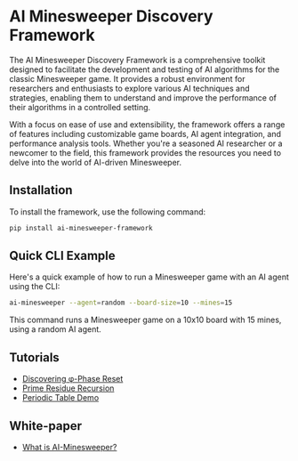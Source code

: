 # AI Minesweeper Discovery Framework

The AI Minesweeper Discovery Framework is a comprehensive toolkit designed to facilitate the development and testing of AI algorithms for the classic Minesweeper game. It provides a robust environment for researchers and enthusiasts to explore various AI techniques and strategies, enabling them to understand and improve the performance of their algorithms in a controlled setting.

With a focus on ease of use and extensibility, the framework offers a range of features including customizable game boards, AI agent integration, and performance analysis tools. Whether you're a seasoned AI researcher or a newcomer to the field, this framework provides the resources you need to delve into the world of AI-driven Minesweeper.

## Installation

To install the framework, use the following command:

```bash
pip install ai-minesweeper-framework
```

## Quick CLI Example

Here's a quick example of how to run a Minesweeper game with an AI agent using the CLI:

```bash
ai-minesweeper --agent=random --board-size=10 --mines=15
```

This command runs a Minesweeper game on a 10x10 board with 15 mines, using a random AI agent.

## Tutorials

- [Discovering φ-Phase Reset](tutorials/discovering_phi_phase_reset.md)
- [Prime Residue Recursion](tutorials/prime_residue_recursion.md)
- [Periodic Table Demo](tutorials/element_discovery.md)

## White-paper

- [What is AI-Minesweeper?](whitepage.pdf)
